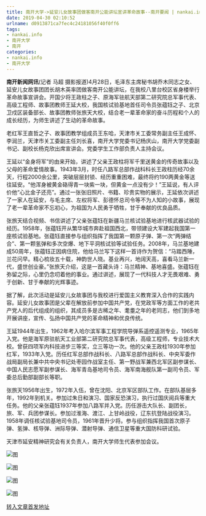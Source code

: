 ```yaml
---
title: 南开大学->延安儿女故事团做客南开公能讲坛宣讲革命故事--南开要闻 | nankai.info
date: 2019-04-30 02:10:52
urlname: d0913871ca7fec4c24181056f40f0ff6
tags: 
- nankai.info
- 南开大学
- 南开
categories:
- nankai.info
- 南开大学
---
```


**南开新闻网讯**(记者 马超 摄影报道)4月28日，毛泽东主席秘书胡乔木同志之女、延安儿女故事团团长胡木英率团做客南开公能讲坛，在我校八里台校区省身楼举行革命故事宣讲会。开国少将王政柱之子、原海军驻航天部第二研究院总军事代表、高级工程师、故事团教师王延大校，我国核试验基地首任司令员张蕴钰之子、北京卫戍区装备部长、故事团教师张旅天大校，结合老一辈革命家的奋斗历程和个人的成长经历，为师生讲述了生动的革命故事。

老红军王直哲之子、故事团教学组成员王东哈，天津市关工委常务副主任王成怀、李润兰，天津市关工委副主任刘长喜，南开大学党委书记杨庆山，南开大学党委副书记、副校长杨克欣出席宣讲会。党委学生工作部负责人主持会议。

王延以“金身将军”的由来开始，讲述了父亲王政柱将军千里送黄金的传奇故事以及父母的革命爱情故事。1943年3月，时任八路军总部作战科科长王政柱历经70余天，行程2000余公里，突破层层封锁、经历重重困难，最终将约190两黄金等送往延安。“他浑身被黄金硌得青一块紫一块，但黄金一点没有少！”王延说，有人评价他“心比金子还亮”。通过一张张旧照片、书籍、珍贵实物的展示，王延依次讲述了一家人在延安，与毛主席、左权将军、彭德怀总司令等不为人知的小故事，展现了老一辈革命家不忘初心，为祖国为人民勇于牺牲，甘于奉献的优良品质。

张旅天结合视频、书信讲述了父亲张蕴钰在新疆马兰核试验基地进行核武器试验的经历。1958年，张蕴钰开从繁华城市奔赴祖国西北，带领建设大军建起我国第一座核试验基地。张蕴钰直接参与组织指挥了我国第一颗原子弹、第一次“两弹结合”、第一颗氢弹和多次空爆、地下平洞核试验等试验任务。2008年，马兰基地建成50周年，张蕴钰正因病住院，他给马兰写下这样一首诗作为贺信：“马踏西陲，兰花问早。精心梳妆五十载，神韵世人晓。基业再兴，地阔天高，喜看马兰新一代，盛世创业豪。”张旅天介绍，这是一首藏头诗：马兰精神、基地喜盛。张蕴钰在弥留之际，心里仍念叨着他的事业。通过讲述，展现了一代科技人才无畏艰难、勇于创新、甘于奉献的光辉事迹。

据了解，此次活动是延安儿女故事团与我校进行爱国主义教育深入合作的实践内容。延安儿女故事团是父辈在解放前参加中国共产党，在党政军等方面工作的老共产党人的后代组成的组织，其成员多是古稀之年、耄耋之年的老同志，他们到多地开展讲座，宣传、弘扬中国共产党的革命精神和优良传统。

王延1944年出生，1962年考入哈尔滨军事工程学院导弹系遥控遥测专业，1965年入党。他是海军原驻航天工业部第二研究院总军事代表，高级工程师，专业技术大校。曾获四项军内科技进步三等奖，立三等功一次。他的父亲王政柱1930年参加红军，1933年入党。历任红军总部作战科长、八路军总部作战科长、中央军委作战局副局长兼中共中央书记处枣园作战室主任、第一野战军兼西北军区副参谋长、中国人民志愿军副参谋长、海军青岛基地司令员、海军南海舰队第一副司令员、军委总后勤部副部长等职。

张旅天1956年出生，1972年入伍，曾在沈阳、北京军区部队工作。在部队基层多年，1992年到机关。参加过朱日和演习、国家反恐演习，执行过国庆阅兵等重大任务。他的父亲张蕴钰1937年参加八路军并入党。历任游击大队长、副团长，旅、军、兵团参谋长。参加过淮海、渡江、上甘岭战役，辽东抗登陆战役演习。1958年调任核试验基地司令员，1961年晋升少将。参与组织指挥我国首次原子弹、氢弹、核导弹、洲际导弹、潜射导弹、通信卫星等重大国防科研试验。

天津市延安精神研究会有关负责人，南开大学师生代表参加会议。

![图](http://news.nankai.edu.cn/pic/0/00/35/14/351446_675934.jpg)

![图](http://news.nankai.edu.cn/pic/0/00/35/14/351445_254923.jpg)

![图](http://news.nankai.edu.cn/pic/0/00/35/14/351444_951405.jpg)

![图](http://news.nankai.edu.cn/pic/0/00/35/14/351448_388829.jpg)

[转入文章首发地址](http://news.nankai.edu.cn/nkyw/system/2019/04/29/000447754.shtml)